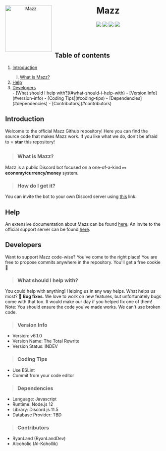 <div align="center">
<p>
<img width="150" height="150" align="left" style="float: left; margin: 0 10px 0 0;" alt="Mazz" src="https://cdn.discordapp.com/attachments/542040668453732352/674713874586402816/39aaa46e86544209c6ab2cd44f958481.png"></img>  
</p>

# Mazz

[![](https://img.shields.io/discord/631734689530380308.svg?logo=discord&colorB=7289DA)](https://discord.gg/aZEZ7Ct)
[![](https://img.shields.io/badge/contributors-2-brightgreen?logo=github)](https://github.com/RyanLandDev/Mazz)
[![](https://img.shields.io/badge/discord.js-v11.5.0-blue.svg?logo=npm)](https://discord.js.org)
[![](https://img.shields.io/badge/donate-patreon-F96854.svg?logo=patreon)](https://patreon.com/mazzbot)

</div>  
<br />
<br />

<h2>Table of contents</h2>
<ol>
<li><a href="#introduction">Introduction</a></li>
  <ol type="I"><li><a href="#what-is-mazz">What is Mazz?</a></li></ol>
<li><a href="#help">Help</a></li>
<li><a href="#developers">Developers</a></li>
  - [What should I help with?](#what-should-i-help-with)
  - [Version Info](#version-info)
  - [Coding Tips](#coding-tips)
  - [Dependencies](#dependencies)
  - [Contributors](#contributors)
</ol>

## Introduction
Welcome to the official Mazz Github repository! Here you can find the source code that makes Mazz work. If you like what we do, don't be afraid to ⭐ <strong>star</strong> this repository!

> ### What is Mazz?
Mazz is a public Discord bot focused on a one-of-a-kind 💵 <strong>economy/currency/money</strong> system.

> ### How do I get it?
You can invite the bot to your own Discord server using [this](https://discordapp.com/oauth2/authorize?client_id=650273454062567435&permissions=371776&scope=bot) link.
## Help
An extensive documentation about Mazz can be found [here](https://ryanland.gitbook.io/mazz).
An invite to the official support server can be found [here](https://discord.gg/aZEZ7Ct).

## Developers
Want to support Mazz code-wise? You've come to the right place! You are free to propose commits anywhere in the repository. You'll get a free cookie 🍪

> ### What should I help with?
You could help with anything! Helping us in any way helps. What helps us most? 🐞 <strong>Bug fixes</strong>. We love to work on new features, but unfortunately bugs come with that too. It would make our day if you helped fix one of them!  
Note: You should ensure the code you've made works. We can't use broken code.

> ### Version Info
- Version: v6.1.0
- Version Name: The Total Rewrite
- Version Status: INDEV  

> ### Coding Tips
- Use ESLint
- Commit from your code editor

> ### Dependencies
- Language: Javascript
- Runtime: Node.js 12
- Library: Discord.js 11.5
- Database Provider: TBD

> ### Contributors
- RyanLand (RyanLandDev)
- Alcoholic (Al-Kohollik)
